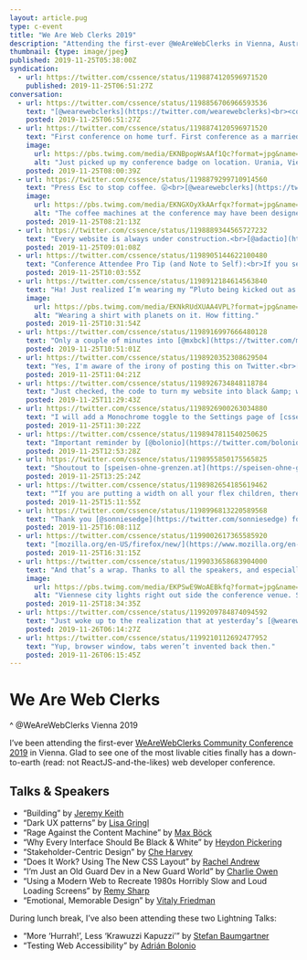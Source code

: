 ```yaml
---
layout: article.pug
type: c-event
title: "We Are Web Clerks 2019"
description: "Attending the first-ever @WeAreWebClerks in Vienna, Austria. Yes, on home turf!"
thumbnail: {type: image/jpeg}
published: 2019-11-25T05:38:00Z
syndication:
  - url: https://twitter.com/cssence/status/1198874120596971520
    published: 2019-11-25T06:51:27Z
conversation:
  - url: https://twitter.com/cssence/status/1198856706966593536
    text: "[@wearewebclerks](https://twitter.com/wearewebclerks)<br><code>-vienna-appearance: beautiful !important;</code><br>[cssence.com/2019/we-are-web-clerks](/2019/we-are-web-clerks/)"
    posted: 2019-11-25T06:51:27Z
  - url: https://twitter.com/cssence/status/1198874120596971520
    text: "First conference on home turf. First conference as a married man. Let’s do this.<br>[@wearewebclerks](https://twitter.com/wearewebclerks) #webclerks"
    image:
      url: https://pbs.twimg.com/media/EKNBpopWsAAf1Qc?format=jpg&name=large
      alt: "Just picked up my conference badge on location. Urania, Vienna, Austria."
    posted: 2019-11-25T08:00:39Z
  - url: https://twitter.com/cssence/status/1198879299710914560
    text: "Press Esc to stop coffee. 😛<br>[@wearewebclerks](https://twitter.com/wearewebclerks) #webclerks"
    image:
      url: https://pbs.twimg.com/media/EKNGXOyXkAArfqx?format=jpg&name=medium
      alt: "The coffee machines at the conference may have been designed by a developer."
    posted: 2019-11-25T08:21:13Z
  - url: https://twitter.com/cssence/status/1198889344565727232
    text: "Every website is always under construction.<br>[@adactio](https://twitter.com/adactio) #webclerks<br>Yes.<br>[cssence.com/2019/just-launch](/2019/just-launch/)"
    posted: 2019-11-25T09:01:08Z
  - url: https://twitter.com/cssence/status/1198905144622100480
    text: "Conference Attendee Pro Tip (and Note to Self):<br>If you see a speaker,<br>don’t be shy,<br>just say “Hi!”<br>#webclerks"
    posted: 2019-11-25T10:03:55Z
  - url: https://twitter.com/cssence/status/1198912184614563840
    text: "Ha! Just realized I’m wearing my “Pluto being kicked out as a planet” T-shirt at <span lang=\"de\">Urania Sternwarte. </span>#webclerks #coincidence"
    image:
      url: https://pbs.twimg.com/media/EKNkRUdXUAA4VPL?format=jpg&name=large
      alt: "Wearing a shirt with planets on it. How fitting."
    posted: 2019-11-25T10:31:54Z
  - url: https://twitter.com/cssence/status/1198916997666480128
    text: "Only a couple of minutes into [@mxbck](https://twitter.com/mxbck)’s talk at #webclerks and my neck hurts from constant nodding. #IndieWeb [cssence.com/2019/leaving-social-sites](/2019/leaving-social-sites/)"
    posted: 2019-11-25T10:51:01Z
  - url: https://twitter.com/cssence/status/1198920352308629504
    text: "Yes, I'm aware of the irony of posting this on Twitter.<br>[cssence.com/2015/own-your-own-data](/2015/own-your-own-data/)"
    posted: 2019-11-25T11:04:21Z
  - url: https://twitter.com/cssence/status/1198926734848118784
    text: "Just checked, the code to turn my website into black &amp; white fits into a tweet.<br><br><code>:root, .card, .browse a {<br>&nbsp; --color-accent: var(--color-dark);<br>}<br>.mood, nav .browse a, .imprint {<br>&nbsp; --color-accent: var(--color-lighter);<br>}</code><br><br>[@heydonworks](https://twitter.com/heydonworks) #webclerks"
    posted: 2019-11-25T11:29:43Z
  - url: https://twitter.com/cssence/status/1198926900263034880
    text: "I will add a Monochrome toggle to the Settings page of [cssence.com](https://cssence.com/).<br><br>As soon as I have a Settings page."
    posted: 2019-11-25T11:30:22Z
  - url: https://twitter.com/cssence/status/1198947811540250625
    text: "Important reminder by [@bolonio](https://twitter.com/bolonio) that Accessibility should be part of the overall process and not something that can be fixed later.<br>Couldn’t agree more. #webclerks<br>[cssence.com/2017/accessibility-for-everyone](/2017/accessibility-for-everyone/)"
    posted: 2019-11-25T12:53:28Z
  - url: https://twitter.com/cssence/status/1198955850175565825
    text: "Shoutout to [speisen-ohne-grenzen.at](https://speisen-ohne-grenzen.at/) for their innovative lunch options at [@wearewebclerks](https://twitter.com/wearewebclerks) #webclerks"
    posted: 2019-11-25T13:25:24Z
  - url: https://twitter.com/cssence/status/1198982654185619462
    text: "“If you are putting a width on all your flex children, there's a good chance you want grid instead.” [@rachelandrew](https://twitter.com/rachelandrew) #webclerks"
    posted: 2019-11-25T15:11:55Z
  - url: https://twitter.com/cssence/status/1198996813220589568
    text: "Thank you [@sonniesedge](https://twitter.com/sonniesedge) for making me realize I’m a grandfather now.<br>[cssence.com/2017/being-online-for-20-years](/2017/being-online-for-20-years/)"
    posted: 2019-11-25T16:08:11Z
  - url: https://twitter.com/cssence/status/1199002617365585920
    text: "[mozilla.org/en-US/firefox/new/](https://www.mozilla.org/en-US/firefox/new/)<br><br>[@sonniesedge](https://twitter.com/sonniesedge) #webclerks"
    posted: 2019-11-25T16:31:15Z
  - url: https://twitter.com/cssence/status/1199033658683904000
    text: "And that’s a wrap. Thanks to all the speakers, and especially everyone at [@wearewebclerks](https://twitter.com/wearewebclerks) for putting Vienna on the map and making this web conference a reality. 💙"
    image:
      url: https://pbs.twimg.com/media/EKPSwE9WoAEBkfq?format=jpg&name=large
      alt: "Viennese city lights right out side the conference venue. Some Christmas decoration already in place."
    posted: 2019-11-25T18:34:35Z
  - url: https://twitter.com/cssence/status/1199209784874094592
    text: "Just woke up to the realization that at yesterday’s [@wearewebclerks](https://twitter.com/wearewebclerks) I’ve been standing next to [@g16n](https://twitter.com/g16n) 🙀<br>Big deal! [@SelfHTML](https://twitter.com/SELFHTML) got me into this industry. Back when years started with 19, not a day went by without me having a browser window with [selfhtml.org](https://selfhtml.org/) open."
    posted: 2019-11-26T06:14:27Z
  - url: https://twitter.com/cssence/status/1199210112692477952
    text: "Yup, browser window, tabs weren’t invented back then."
    posted: 2019-11-26T06:15:45Z
---
```


# We Are Web Clerks
^ @WeAreWebClerks Vienna 2019

I’ve been attending the first-ever [WeAreWebClerks Community Conference 2019](https://webclerks.at/) in Vienna. Glad to see one of the most livable cities finally has a down-to-earth (read: not ReactJS-and-the-likes) web developer conference.

<h2 id="talks">Talks &amp; Speakers</h2>

- “Building” by [Jeremy Keith](https://twitter.com/adactio)
- “Dark UX patterns” by [Lisa Gringl](https://twitter.com/kringal)
- “Rage Against the Content Machine” by [Max Böck](https://twitter.com/mxbck)
- “Why Every Interface Should Be Black & White” by [Heydon Pickering](https://twitter.com/heydonworks)
- “Stakeholder-Centric Design” by [Che Harvey](https://twitter.com/chebydesign)
- “Does It Work? Using The New CSS Layout” by [Rachel Andrew](https://twitter.com/rachelandrew)
- “I’m Just an Old Guard Dev in a New Guard World” by [Charlie Owen](https://twitter.com/sonniesedge)
- “Using a Modern Web to Recreate 1980s Horribly Slow and Loud Loading Screens” by [Remy Sharp](https://twitter.com/rem)
- “Emotional, Memorable Design” by [Vitaly Friedman](https://twitter.com/smashingmag)

During lunch break, I’ve also been attending these two Lightning Talks:

- “More ‘Hurrah!’, Less ‘Krawuzzi Kapuzzi’” by [Stefan Baumgartner](https://twitter.com/ddprrt)
- “Testing Web Accessibility” by [Adrián Bolonio](https://twitter.com/bolonio)
